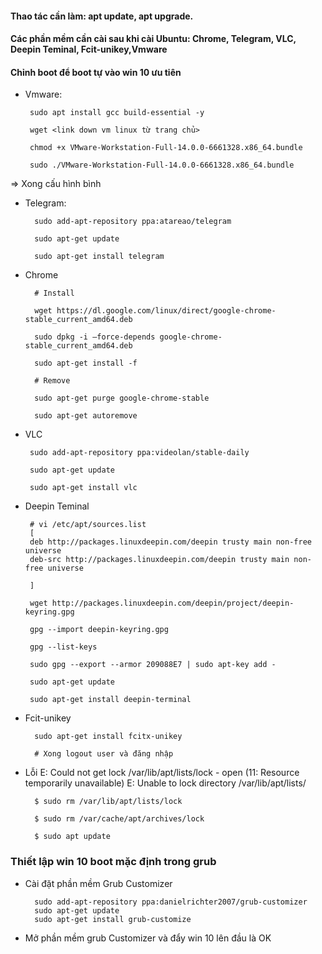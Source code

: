 #### Thao tác cần làm: apt update, apt upgrade.
#### Các phần mềm cần cài sau khi cài Ubuntu: Chrome, Telegram, VLC, Deepin Teminal, Fcit-unikey,Vmware
#### Chỉnh boot để boot tự vào win 10 ưu tiên

* Vmware:

       sudo apt install gcc build-essential -y
       
       wget <link down vm linux từ trang chủ>
       
       chmod +x VMware-Workstation-Full-14.0.0-6661328.x86_64.bundle
       
       sudo ./VMware-Workstation-Full-14.0.0-6661328.x86_64.bundle
       
=> Xong cấu hình bình 

* Telegram:

        sudo add-apt-repository ppa:atareao/telegram

        sudo apt-get update

        sudo apt-get install telegram       
    

* Chrome 

        # Install
        
        wget https://dl.google.com/linux/direct/google-chrome-stable_current_amd64.deb
        
        sudo dpkg -i –force-depends google-chrome-stable_current_amd64.deb
        
        sudo apt-get install -f

        # Remove
        
        sudo apt-get purge google-chrome-stable
        
        sudo apt-get autoremove
        
 * VLC
 
        sudo add-apt-repository ppa:videolan/stable-daily
        
        sudo apt-get update
        
        sudo apt-get install vlc
        
 * Deepin Teminal
 
        # vi /etc/apt/sources.list
        [
        deb http://packages.linuxdeepin.com/deepin trusty main non-free universe
        deb-src http://packages.linuxdeepin.com/deepin trusty main non-free universe
        
        ]
        
        wget http://packages.linuxdeepin.com/deepin/project/deepin-keyring.gpg
        
        gpg --import deepin-keyring.gpg
        
        gpg --list-keys
        
        sudo gpg --export --armor 209088E7 | sudo apt-key add -
        
        sudo apt-get update

        sudo apt-get install deepin-terminal

* Fcit-unikey

        sudo apt-get install fcitx-unikey
        
        # Xong logout user và đăng nhập 
        
* Lỗi  E: Could not get lock /var/lib/apt/lists/lock - open (11: Resource temporarily unavailable)
       E: Unable to lock directory /var/lib/apt/lists/


        $ sudo rm /var/lib/apt/lists/lock
        
        $ sudo rm /var/cache/apt/archives/lock

        $ sudo apt update
        
### Thiết lập win 10 boot mặc định trong grub 

 * Cài đặt phần mềm Grub Customizer
 
         sudo add-apt-repository ppa:danielrichter2007/grub-customizer
         sudo apt-get update
         sudo apt-get install grub-customize

* Mở phần mềm grub Customizer và đẩy win 10 lên đầu là OK
